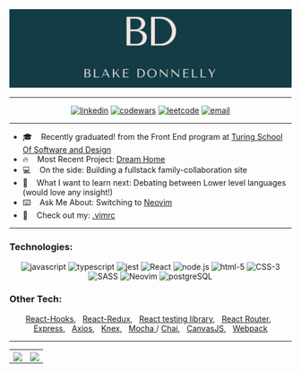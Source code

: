 <img alt="banner" src=./assets/newbanner.png>

---

<div align="center">
  <a href="https://www.linkedin.com/in/blake-donnelly/"><img alt="linkedin"  src="https://img.shields.io/badge/-LinkedIn-black.svg?style=for-the-badge&logo=linkedin&colorB=1C5D99"/></a>
  <a href="https://www.codewars.com/users/blakedonn"><img alt="codewars" src="https://img.shields.io/badge/-Codewars-b1361e.svg?style=for-the-badge&logo=codewars&colorB=b1361e" /></a>
  <a href="https://leetcode.com/dunadine/"><img alt="leetcode" src="https://img.shields.io/badge/-LeetCode-black.svg?style=for-the-badge&logo=leetcode&colorB=000000" /></a>
  <a href="mailto:bdonne39@gmail.com"><img alt="email" src="https://img.shields.io/badge/-Email-f2c236.svg?style=for-the-badge&logo=google&colorB=f2c236" /></a>
</div>
                                                                                                                   
---   

- :mortar_board:&nbsp; &nbsp;  Recently graduated! from the Front End program at [Turing School Of Software and Design](https://turing.io/)
- :fire:&nbsp; &nbsp; Most Recent Project: [Dream Home](https://github.com/Dream-Home-PEABOT/FEE_DreamHome)
- :computer:&nbsp; &nbsp; On the side: Building a fullstack family-collaboration site
- :thinking:&nbsp; &nbsp; What I want to learn next: Debating between Lower level languages (would love any insight!)
- :keyboard:&nbsp; &nbsp;  Ask Me About: Switching to [Neovim](https://neovim.io/) 
- :metal:&nbsp; &nbsp; Check out my: [.vimrc](https://github.com/BlakeDonn/dotfiles/blob/master/.vimrc)


---

### Technologies: 
<div align="center">
  <img alt="javascript" src="https://img.shields.io/badge/javascript%20-%23F7DF1E.svg?&style=for-the-badge&logo=javascript&logoColor=%23231123" />
  <img alt="typescript" src="https://img.shields.io/badge/typescript%20-%231572B6.svg?&style=for-the-badge&logo=typescript&logoColor=%23231123" />
  <img alt="jest" src="https://img.shields.io/badge/jest%20-%23231123.svg?&style=for-the-badge&logo=jest&logoColor=%23E34F26" />
  <img alt="React" src="https://img.shields.io/badge/react%20-%2320232a.svg?&style=for-the-badge&logo=react&logoColor=%2361DAFB" />
  <img alt="node.js" src="https://img.shields.io/badge/node.js%20-%2343853D.svg?&style=for-the-badge&logo=node.js&logoColor=white" />
  <img alt="html-5" src="https://img.shields.io/badge/html5%20-%23E34F26.svg?&style=for-the-badge&logo=html5&logoColor=white" />
  <img alt="CSS-3" src="https://img.shields.io/badge/css3%20-%231572B6.svg?&style=for-the-badge&logo=css3&logoColor=white" />
  <img alt="SASS" src="https://img.shields.io/badge/SASS%20-%23CC6699.svg?&style=for-the-badge&logo=Sass&logoColor=%23EFF7FF" />
  <img alt="Neovim" src="https://img.shields.io/badge/NEOVIM%20-%2343853D.svg?&style=for-the-badge&logo=Neovim&logoColor=%23EFF7FF" />
  <img alt="postgreSQL" src="https://img.shields.io/badge/postgreSQL%20-%231572B6.svg?&style=for-the-badge&logo=postgreSQL&logoColor=%2f6792" />
</div>

### Other Tech: 
<div align="center">
    <p>
      <a href="https://reactjs.org/docs/hooks-intro.html">React-Hooks</a>, &nbsp; 
      <a href="https://react-redux.js.org/">React-Redux</a>, &nbsp; 
      <a href="https://testing-library.com/docs/react-testing-library/intro/">React testing library</a>,  &nbsp; 
      <a href="https://reactrouter.com/">React Router</a>, &nbsp; 
      <a href="https://www.npmjs.com/package/express">Express</a>,  &nbsp; 
      <a href="https://www.npmjs.com/package/axios">Axios</a>,  &nbsp; 
      <a href="https://knexjs.org/">Knex</a>, &nbsp; 
      <a href="https://www.npmjs.com/package/mocha">Mocha </a>/ 
      <a href="https://www.npmjs.com/package/chai">Chai</a>, &nbsp;  
      <a href="https://www.npmjs.com/package/canvasjs">CanvasJS</a>, &nbsp;  
      <a href="https://www.npmjs.com/package/webpack">Webpack</a> 
  </p>
</div>

---

<div align="center">
<table>
<tr>
<td>
<a>
  <img align="center" width="500px" src="https://wakatime.com/share/@dunadine/60b50f86-745c-47bc-a25a-db644285b883.svg" />
</a>
<td>
<a>
  <img align="center" width="500px" src="https://wakatime.com/share/@dunadine/8ecc93bd-cfe5-4eab-8b35-170f357f26c9.svg" />
</a
</td>
</tr>
</table>
</div>

